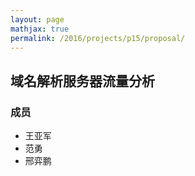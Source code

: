 ```yaml
---
layout: page
mathjax: true
permalink: /2016/projects/p15/proposal/
---
```


## 域名解析服务器流量分析

### 成员

- 王亚军
- 范勇
- 邢弈鹏
